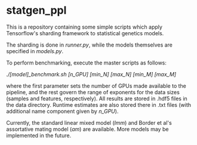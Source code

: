 # statgen_ppl

This is a repository containing some simple scripts which apply Tensorflow's sharding framework to statistical genetics models. 

The sharding is done in _runner.py_, while the models themselves are specified in _models.py_.

To perform benchmarking, execute the master scripts as follows:

_./[model]\_benchmark.sh [n\_GPU] [min_N] [max_N] [min_M] [max_M]_

where the first parameter sets the number of GPUs made available to the pipeline, and the rest govern the range of exponents for the data sizes (samples and features, respectively). All results are stored in .hdf5 files in the data directory. Runtime estimates are also stored there in .txt files (with additional name component given by _n\_GPU_).

Currently, the standard linear mixed model (_lmm_) and Border et al's assortative mating model (_am_) are available. More models may be implemented in the future. 
